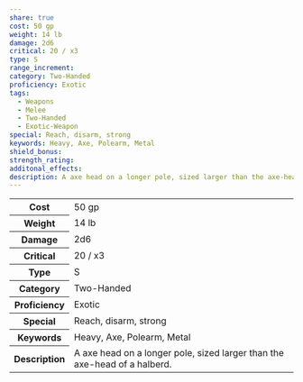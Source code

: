 ```yaml
---
share: true
cost: 50 gp
weight: 14 lb
damage: 2d6
critical: 20 / x3
type: S
range_increment: 
category: Two-Handed
proficiency: Exotic
tags:
  - Weapons
  - Melee
  - Two-Handed
  - Exotic-Weapon
special: Reach, disarm, strong
keywords: Heavy, Axe, Polearm, Metal
shield_bonus: 
strength_rating: 
additonal_effects: 
description: A axe head on a longer pole, sized larger than the axe-head of a halberd.
---
```

<p><span dir="ltr" style="overflow-x: auto;"><table><tbody><tr><th dir="ltr">Cost</th><td dir="ltr">50 gp</td></tr><tr><th dir="ltr">Weight</th><td dir="ltr">14 lb</td></tr><tr><th dir="ltr">Damage</th><td dir="ltr">2d6</td></tr><tr><th dir="ltr">Critical</th><td dir="ltr">20 / x3</td></tr><tr><th dir="ltr">Type</th><td dir="ltr">S</td></tr><tr><th dir="ltr">Category</th><td dir="ltr">Two-Handed</td></tr><tr><th dir="ltr">Proficiency</th><td dir="ltr">Exotic</td></tr><tr><th dir="ltr">Special</th><td dir="ltr">Reach, disarm, strong</td></tr><tr><th dir="ltr">Keywords</th><td dir="ltr">Heavy, Axe, Polearm, Metal</td></tr><tr><th dir="ltr">Description</th><td dir="ltr">A axe head on a longer pole, sized larger than the axe-head of a halberd.</td></tr></tbody></table></span></p>